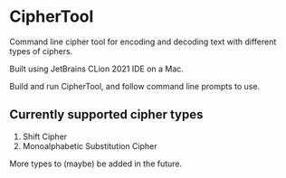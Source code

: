 # CipherTool
Command line cipher tool for encoding and decoding text with different types of ciphers.

Built using JetBrains CLion 2021 IDE on a Mac.

Build and run CipherTool, and follow command line prompts to use.

## Currently supported cipher types
1) Shift Cipher
2) Monoalphabetic Substitution Cipher

More types to (maybe) be added in the future.
